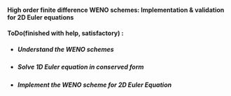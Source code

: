 #### High order finite difference WENO schemes: Implementation & validation for 2D Euler equations

#### ToDo(finished with help, satisfactory) :
- ##### Understand the WENO schemes
- ##### Solve 1D Euler equation in conserved form
- ##### Implement the WENO scheme for 2D Euler Equation
